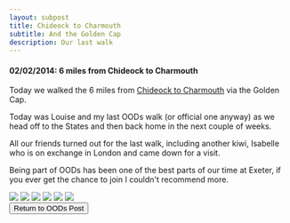 ```yaml
---
layout: subpost
title: Chideock to Charmouth
subtitle: And the Golden Cap
description: Our last walk
---
```


<h4>02/02/2014: 6 miles from Chideock to Charmouth</h4>

Today we walked the 6 miles from <a target="_blank" href="https://www.southwestcoastpath.org.uk/walksdb/693/">Chideock to Charmouth</a> via the Golden Cap. 

Today was Louise and my last OODs walk (or official one anyway) as we head off to the States and then back home in the next couple of weeks. 

All our friends turned out for the last walk, including another kiwi, Isabelle who is on exchange in London and came down for a visit. 

Being part of OODs has been one of the best parts of our time at Exeter, if you ever get the chance to join I couldn't recommend more. 

<img src="https://adventuresofthetravellingtwins.com/Photos/2014-02-02-ChideockToCharmouth/day11-min.JPG" class="image1">
<img src="https://adventuresofthetravellingtwins.com/Photos/2014-02-02-ChideockToCharmouth/day12-min.JPG" class="image1">
<img src="https://adventuresofthetravellingtwins.com/Photos/2014-02-02-ChideockToCharmouth/day13-min.JPG" class="image1">
<img src="https://adventuresofthetravellingtwins.com/Photos/2014-02-02-ChideockToCharmouth/day14-min.JPG" class="image1">
<img src="https://adventuresofthetravellingtwins.com/Photos/2014-02-02-ChideockToCharmouth/day15-min.JPG" class="image1">
<img src="https://adventuresofthetravellingtwins.com/Photos/2014-02-02-ChideockToCharmouth/day16-min.JPG" class="image1">

<div class="wrapper">
  <input type="button" class="button" value="Return to OODs Post" onclick="self.close()">
</div>
